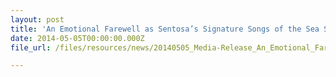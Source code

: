 ```yaml
---
layout: post
title: 'An Emotional Farewell as Sentosa’s Signature Songs of the Sea Show Takes its Last Bow'
date: 2014-05-05T00:00:00.000Z
file_url: /files/resources/news/20140505_Media-Release_An_Emotional_Farewell_as_Songs_of_the_Sea_takes_last_bow.pdf

---
```


